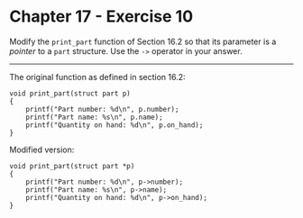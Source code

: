 # Chapter 17 - Exercise 10

Modify the `print_part` function of Section 16.2 so that its parameter is a _pointer_ to a `part` structure. Use the `->` operator in your answer.  

---

The original function as defined in section 16.2:  

```
void print_part(struct part p)
{
    printf("Part number: %d\n", p.number);
    printf("Part name: %s\n", p.name);
    printf("Quantity on hand: %d\n", p.on_hand);
}
```

Modified version:  

```
void print_part(struct part *p)
{
    printf("Part number: %d\n", p->number);
    printf("Part name: %s\n", p->name);
    printf("Quantity on hand: %d\n", p->on_hand);
}
```
